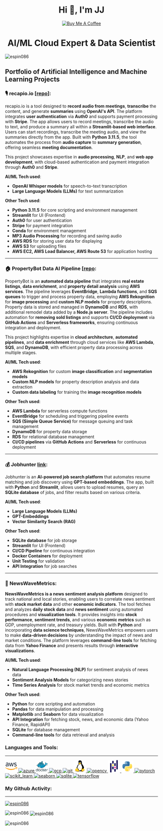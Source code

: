 <h1 align="center">Hi 👋, I'm JJ</h1>
<p align="center">
    <a href="https://buymeacoffee.com/jjespinozag" target="_blank">
        <img src="https://cdn.buymeacoffee.com/buttons/default-orange.png" alt="Buy Me A Coffee" height="41" width="174">
    </a>
</p>
<h1 align="center">AI/ML Cloud Expert & Data Scientist </h1>
<p align="left"> <img src="https://komarev.com/ghpvc/?username=espin086&label=Profile%20views&color=0e75b6&style=flat" alt="espin086" /> </p>

## Portfolio of Artificial Intelligence and Machine Learning Projects

### 🎙️ **recapio.io** [[repo](https://github.com/AI-Solutions-Lab-LLC/recapio.io)]:  
recapio.io is a tool designed to **record audio from meetings**, **transcribe** the content, and generate **summaries** using **OpenAI's API**. The platform integrates **user authentication** via **Auth0** and supports payment processing with **Stripe**. The app allows users to record meetings, transcribe the audio to text, and produce a summary all within a **Streamlit-based web interface**. Users can start recordings, transcribe the meeting audio, and view the summaries directly from the app. Built with **Python 3.11.5**, the tool automates the process from **audio capture** to **summary generation**, offering seamless **meeting documentation**.

This project showcases expertise in **audio processing**, **NLP**, and **web app development**, with cloud-based authentication and payment integration through **Auth0** and **Stripe**.

**AI/ML Tech used**:
- **OpenAI Whisper models** for speech-to-text transcription
- **Large Language Models (LLMs)** for text summarization

**Other Tech used**:
- **Python 3.11.5** for core scripting and environment management
- **Streamlit** for UI (Frontend)
- **Auth0** for user authentication
- **Stripe** for payment integration
- **Conda** for environment management
- **MP3 Audio Processing** for recording and saving audio
- **AWS RDS** for storing user data for displaying
- **AWS S3** for uploading files
- **AWS EC2, AWS Load Balancer, AWS Route 53** for application hosting

---

### 🏠 **PropertyBot Data AI Pipeline** [[repo](https://github.com/propertybot/data-pipeline):  
PropertyBot is an **automated data pipeline** that integrates **real estate listings**, **data enrichment**, and **property detail analysis** using **AWS services**. The pipeline leverages **EventBridge**, **Lambda functions**, and **SQS queues** to trigger and process property data, employing **AWS Rekognition** for **image processing** and **custom NLP models** for property descriptions. Property data is stored and managed in **DynamoDB** and **RDS**, with additional remodel data added by a **Node.js server**. The pipeline includes automation for **removing sold listings** and supports **CI/CD deployment** via **GitHub Actions** and **Serverless frameworks**, ensuring continuous integration and deployment.

This project highlights expertise in **cloud architecture**, **automated pipelines**, and **data enrichment** through cloud services like **AWS Lambda**, **SQS**, and **DynamoDB**, with efficient property data processing across multiple stages.

**AI/ML Tech used**:
- **AWS Rekognition** for custom **image classification** and **segmentation models**
- **Custom NLP models** for property description analysis and data extraction
- **Custom data labeling** for training the **image recognition models**

**Other Tech used**:
- **AWS Lambda** for serverless compute functions
- **EventBridge** for scheduling and triggering pipeline events
- **SQS (Simple Queue Service)** for message queuing and task management
- **DynamoDB** for property data storage
- **RDS** for relational database management
- **CI/CD pipelines** via **GitHub Actions** and **Serverless** for continuous deployment

---

### 💰 **Jobhunter** [link](https://github.com/espin086/GPT-Jobhunter):  
Jobhunter is an **AI-powered job search platform** that automates resume matching and job discovery using **GPT-based embeddings**. The app, built with **Python** and **Streamlit**, allows users to upload resumes, query an **SQLite database** of jobs, and filter results based on various criteria. 

**AI/ML Tech used**:
- **Large Language Models (LLMs)**
- **GPT-Embeddings**
- **Vector Similarity Search (RAG)**

**Other Tech used**:
- **SQLite database** for job storage
- **Streamlit** for UI (Frontend)
- **CI/CD Pipeline** for continuous integration
- **Docker Containers** for deployment
- **Unit Testing** for validation
- **API Integration** for job searches

---

### 📰 **NewsWaveMetrics**:  
**NewsWaveMetrics is a news sentiment analysis platform** designed to track national and local stories, enabling users to correlate news sentiment with **stock market data** and other **economic indicators**. The tool fetches and analyzes **daily stock data** and **news sentiment** using automated procedures and **visualization tools**. It provides insights into **stock performance**, **sentiment trends**, and various **economic metrics** such as GDP, unemployment rate, and treasury yields. Built with **Python** and incorporating **data science techniques**, NewsWaveMetrics empowers users to make **data-driven decisions** by understanding the impact of news and market conditions. The platform leverages **command-line tools** for fetching data from **Yahoo Finance** and presents results through **interactive visualizations**.

**AI/ML Tech used**:
- **Natural Language Processing (NLP)** for sentiment analysis of news data
- **Sentiment Analysis Models** for categorizing news stories
- **Time Series Analysis** for stock market trends and economic metrics

**Other Tech used**:
- **Python** for core scripting and automation
- **Pandas** for data manipulation and processing
- **Matplotlib** and **Seaborn** for data visualization
- **API Integration** for fetching stock, news, and economic data (Yahoo Finance, RapidAPI)
- **SQLite** for database management
- **Command-line tools** for data retrieval and analysis

<h3 align="left">Languages and Tools:</h3>

---

<p align="left"> <a href="https://aws.amazon.com" target="_blank" rel="noreferrer"> <img src="https://raw.githubusercontent.com/devicons/devicon/master/icons/amazonwebservices/amazonwebservices-original-wordmark.svg" alt="aws" width="40" height="40"/> </a> <a href="https://azure.microsoft.com/en-in/" target="_blank" rel="noreferrer"> <img src="https://www.vectorlogo.zone/logos/microsoft_azure/microsoft_azure-icon.svg" alt="azure" width="40" height="40"/> </a> <a href="https://www.docker.com/" target="_blank" rel="noreferrer"> <img src="https://raw.githubusercontent.com/devicons/devicon/master/icons/docker/docker-original-wordmark.svg" alt="docker" width="40" height="40"/> </a> <a href="https://cloud.google.com" target="_blank" rel="noreferrer"> <img src="https://www.vectorlogo.zone/logos/google_cloud/google_cloud-icon.svg" alt="gcp" width="40" height="40"/> </a> <a href="https://git-scm.com/" target="_blank" rel="noreferrer"> <img src="https://www.vectorlogo.zone/logos/git-scm/git-scm-icon.svg" alt="git" width="40" height="40"/> </a> <a href="https://www.linux.org/" target="_blank" rel="noreferrer"> <img src="https://raw.githubusercontent.com/devicons/devicon/master/icons/linux/linux-original.svg" alt="linux" width="40" height="40"/> </a> <a href="https://opencv.org/" target="_blank" rel="noreferrer"> <img src="https://www.vectorlogo.zone/logos/opencv/opencv-icon.svg" alt="opencv" width="40" height="40"/> </a> <a href="https://pandas.pydata.org/" target="_blank" rel="noreferrer"> <img src="https://raw.githubusercontent.com/devicons/devicon/2ae2a900d2f041da66e950e4d48052658d850630/icons/pandas/pandas-original.svg" alt="pandas" width="40" height="40"/> </a> <a href="https://www.python.org" target="_blank" rel="noreferrer"> <img src="https://raw.githubusercontent.com/devicons/devicon/master/icons/python/python-original.svg" alt="python" width="40" height="40"/> </a> <a href="https://pytorch.org/" target="_blank" rel="noreferrer"> <img src="https://www.vectorlogo.zone/logos/pytorch/pytorch-icon.svg" alt="pytorch" width="40" height="40"/> </a> <a href="https://scikit-learn.org/" target="_blank" rel="noreferrer"> <img src="https://upload.wikimedia.org/wikipedia/commons/0/05/Scikit_learn_logo_small.svg" alt="scikit_learn" width="40" height="40"/> </a> <a href="https://seaborn.pydata.org/" target="_blank" rel="noreferrer"> <img src="https://seaborn.pydata.org/_images/logo-mark-lightbg.svg" alt="seaborn" width="40" height="40"/> </a> <a href="https://www.sqlite.org/" target="_blank" rel="noreferrer"> <img src="https://www.vectorlogo.zone/logos/sqlite/sqlite-icon.svg" alt="sqlite" width="40" height="40"/> </a> <a href="https://www.tensorflow.org" target="_blank" rel="noreferrer"> <img src="https://www.vectorlogo.zone/logos/tensorflow/tensorflow-icon.svg" alt="tensorflow" width="40" height="40"/> </a> </p>



<h3 align="left">My Github Activity:</h3>

---

<p align="left"> <a href="https://github.com/ryo-ma/github-profile-trophy"><img src="https://github-profile-trophy.vercel.app/?username=espin086" alt="espin086" /></a> </p>

<p align="left">
</p>



<p><img align="left" src="https://github-readme-stats.vercel.app/api/top-langs?username=espin086&show_icons=true&locale=en&layout=compact" alt="espin086" /></p>

<p>&nbsp;<img align="center" src="https://github-readme-stats.vercel.app/api?username=espin086&show_icons=true&locale=en" alt="espin086" /></p>

<p><img align="center" src="https://github-readme-streak-stats.herokuapp.com/?user=espin086&" alt="espin086" /></p>
